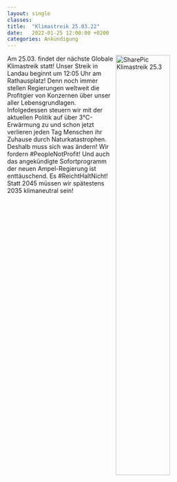 ```yaml
---
layout: single
classes: 
title:  "Klimastreik 25.03.22"
date:   2022-01-25 12:00:00 +0200
categories: Ankündigung
---
```


<img src="https://github.com/fridaysforfuture-landau-pfalz/fridaysforfuture-landau-pfalz.github.io/blob/main/assets/images/GK%2025.03.22/SharePic%20GK%2025.3..png?raw=true" alt="SharePic Klimastreik 25.3" style="float:right;" height="50%" width="50%">

Am 25.03. findet der nächste Globale Klimastreik statt! Unser Streik in Landau beginnt um 12:05 Uhr am Rathausplatz! Denn noch immer stellen Regierungen weltweit die Profitgier von Konzernen über unser aller Lebensgrundlagen. Infolgedessen steuern wir mit der aktuellen Politik auf über 3°C-Erwärmung zu und schon jetzt verlieren jeden Tag Menschen ihr Zuhause durch Naturkatastrophen. Deshalb muss sich was ändern! Wir fordern #PeopleNotProfit! Und auch das angekündigte Sofortprogramm der neuen Ampel-Regierung ist enttäuschend. Es #ReichtHaltNicht! Statt 2045 müssen wir spätestens 2035 klimaneutral sein!
